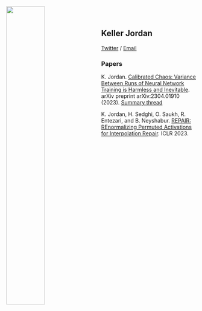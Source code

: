---
---

<img width=45% style="float: left; padding-right: 25px; position: relative; top: -30px;" src="/images/safari.jpg">

## Keller Jordan

[Twitter](https://twitter.com/kellerjordan0) / [Email](mailto:keller@kellerjordan.com)

### Papers

K. Jordan. [Calibrated Chaos: Variance Between Runs of Neural Network Training is Harmless and Inevitable](https://arxiv.org/abs/2304.01910). arXiv preprint arXiv:2304.01910 (2023). [Summary thread](https://twitter.com/kellerjordan0/status/1646572378292629504)

K. Jordan, H. Sedghi, O. Saukh, R. Entezari, and B. Neyshabur. [REPAIR: REnormalizing Permuted Activations for Interpolation Repair](https://arxiv.org/abs/2211.08403). ICLR 2023.

